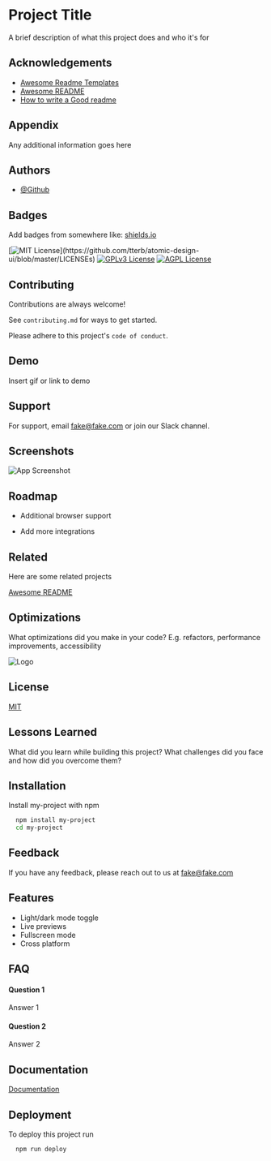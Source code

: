 # Project Title

A brief description of what this project does and who it's for

## Acknowledgements

 - [Awesome Readme Templates](https://awesomeopensource.com/project/elangosundar/awesome-README-templates)
 - [Awesome README](https://github.com/matiassingers/awesome-readme)
 - [How to write a Good readme](https://bulldogjob.com/news/449-how-to-write-a-good-readme-for-your-github-project)




## Appendix

Any additional information goes here



## Authors

- [@Github](https://www.github.com/Github)



## Badges

Add badges from somewhere like: [shields.io](https://shields.io/)

[![MIT License](https://img.shields.io/apm/l/atomic-design-ui.svg?)](https://github.com/tterb/atomic-design-ui/blob/master/LICENSEs)
[![GPLv3 License](https://img.shields.io/badge/License-GPL%20v3-yellow.svg)](https://opensource.org/licenses/)
[![AGPL License](https://img.shields.io/badge/license-AGPL-blue.svg)](http://www.gnu.org/licenses/agpl-3.0)



## Contributing

Contributions are always welcome!

See `contributing.md` for ways to get started.

Please adhere to this project's `code of conduct`.



## Demo

Insert gif or link to demo







## Support

For support, email fake@fake.com or join our Slack channel.



## Screenshots

![App Screenshot](https://via.placeholder.com/468x300?text=App+Screenshot+Here)




## Roadmap

- Additional browser support

- Add more integrations



## Related

Here are some related projects

[Awesome README](https://github.com/matiassingers/awesome-readme)



## Optimizations

What optimizations did you make in your code? E.g. refactors, performance improvements, accessibility



![Logo](https://dev-to-uploads.s3.amazonaws.com/uploads/articles/th5xamgrr6se0x5ro4g6.png)



## License

[MIT](https://choosealicense.com/licenses/mit/)



## Lessons Learned

What did you learn while building this project? What challenges did you face and how did you overcome them?



## Installation

Install my-project with npm

```bash
  npm install my-project
  cd my-project
```


## Feedback

If you have any feedback, please reach out to us at fake@fake.com



## Features

- Light/dark mode toggle
- Live previews
- Fullscreen mode
- Cross platform



## FAQ

#### Question 1

Answer 1

#### Question 2

Answer 2




## Documentation

[Documentation](https://linktodocumentation)



## Deployment

To deploy this project run

```bash
  npm run deploy
```

